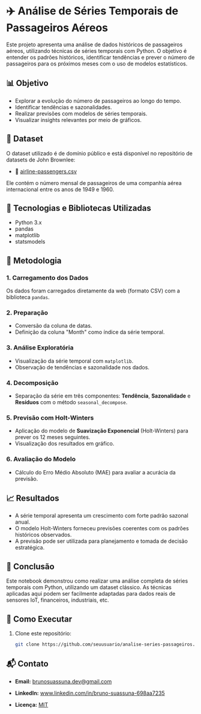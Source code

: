 # ✈️ Análise de Séries Temporais de Passageiros Aéreos

Este projeto apresenta uma análise de dados históricos de passageiros aéreos, utilizando técnicas de séries temporais com Python. O objetivo é entender os padrões históricos, identificar tendências e prever o número de passageiros para os próximos meses com o uso de modelos estatísticos.

## 📊 Objetivo

- Explorar a evolução do número de passageiros ao longo do tempo.
- Identificar tendências e sazonalidades.
- Realizar previsões com modelos de séries temporais.
- Visualizar insights relevantes por meio de gráficos.

## 📁 Dataset

O dataset utilizado é de domínio público e está disponível no repositório de datasets de John Brownlee:

- 📌 [airline-passengers.csv](https://raw.githubusercontent.com/jbrownlee/Datasets/master/airline-passengers.csv)

Ele contém o número mensal de passageiros de uma companhia aérea internacional entre os anos de 1949 e 1960.

## 🔧 Tecnologias e Bibliotecas Utilizadas

- Python 3.x  
- pandas  
- matplotlib  
- statsmodels  

## 🧠 Metodologia

### 1. Carregamento dos Dados
Os dados foram carregados diretamente da web (formato CSV) com a biblioteca `pandas`.

### 2. Preparação
- Conversão da coluna de datas.
- Definição da coluna "Month" como índice da série temporal.

### 3. Análise Exploratória
- Visualização da série temporal com `matplotlib`.
- Observação de tendências e sazonalidade nos dados.

### 4. Decomposição
- Separação da série em três componentes: **Tendência**, **Sazonalidade** e **Resíduos** com o método `seasonal_decompose`.

### 5. Previsão com Holt-Winters
- Aplicação do modelo de **Suavização Exponencial** (Holt-Winters) para prever os 12 meses seguintes.
- Visualização dos resultados em gráfico.

### 6. Avaliação do Modelo
- Cálculo do Erro Médio Absoluto (MAE) para avaliar a acurácia da previsão.

## 📈 Resultados

- A série temporal apresenta um crescimento com forte padrão sazonal anual.
- O modelo Holt-Winters forneceu previsões coerentes com os padrões históricos observados.
- A previsão pode ser utilizada para planejamento e tomada de decisão estratégica.

## 📌 Conclusão

Este notebook demonstrou como realizar uma análise completa de séries temporais com Python, utilizando um dataset clássico. As técnicas aplicadas aqui podem ser facilmente adaptadas para dados reais de sensores IoT, financeiros, industriais, etc.

## 🚀 Como Executar

1. Clone este repositório:
   ```bash
   git clone https://github.com/seuusuario/analise-series-passageiros.git

## 📬 Contato

- **Email:** brunosuassuna.dev@gmail.com

- **LinkedIn:** www.linkedin.com/in/bruno-suassuna-698aa7235

- **Licença:** [MIT](https://opensource.org/license/MIT)
